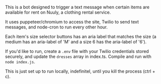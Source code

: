 This is a bot designed to trigger a text message when certain items are available for rent on Nuuly, a clothing rental service.

It uses puppeteer/chromium to access the site, Twilio to send text messages, and node-cron to run every other hour.

Each item's size selector buttons has an aria label that matches the size (a medium has an aria-label of 'M' and a size 6 has the aria-label of '6').

If you'd like to run, create a `.env` file with your Twilio credentials stored securely, and update the `dresses` array in index.ts. Compile and run with `node index.js`.

This is just set up to run locally, indefinitel, until you kill the process (ctrl + c).
